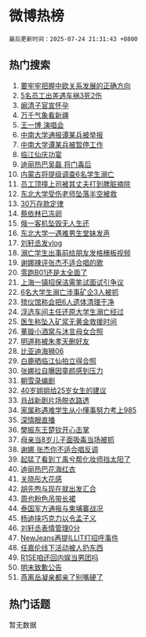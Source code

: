 # 微博热榜

`最后更新时间：2025-07-24 21:31:43 +0800`

## 热门搜索

1. [要牢牢把握中欧关系发展的正确方向](https://m.weibo.cn/search?containerid=100103type%3D1%26t%3D10%26q%3D%23%E8%A6%81%E7%89%A2%E7%89%A2%E6%8A%8A%E6%8F%A1%E4%B8%AD%E6%AC%A7%E5%85%B3%E7%B3%BB%E5%8F%91%E5%B1%95%E7%9A%84%E6%AD%A3%E7%A1%AE%E6%96%B9%E5%90%91%23&stream_entry_id=51&isnewpage=1&extparam=seat%3D1%26stream_entry_id%3D51%26pos%3D0%26q%3D%2523%25E8%25A6%2581%25E7%2589%25A2%25E7%2589%25A2%25E6%258A%258A%25E6%258F%25A1%25E4%25B8%25AD%25E6%25AC%25A7%25E5%2585%25B3%25E7%25B3%25BB%25E5%258F%2591%25E5%25B1%2595%25E7%259A%2584%25E6%25AD%25A3%25E7%25A1%25AE%25E6%2596%25B9%25E5%2590%2591%2523%26cate%3D10103%26dgr%3D0%26c_type%3D51%26filter_type%3Drealtimehot%26display_time%3D1753363901%26pre_seqid%3D17533639013850114020136)
1. [5名员工出差遇车祸3死2伤](https://m.weibo.cn/search?containerid=100103type%3D1%26t%3D10%26q%3D%235%E5%90%8D%E5%91%98%E5%B7%A5%E5%87%BA%E5%B7%AE%E9%81%87%E8%BD%A6%E7%A5%B83%E6%AD%BB2%E4%BC%A4%23&stream_entry_id=31&isnewpage=1&extparam=seat%3D1%26c_type%3D31%26realpos%3D1%26cate%3D5001%26lcate%3D5001%26stream_entry_id%3D31%26pos%3D0%26q%3D%25235%25E5%2590%258D%25E5%2591%2598%25E5%25B7%25A5%25E5%2587%25BA%25E5%25B7%25AE%25E9%2581%2587%25E8%25BD%25A6%25E7%25A5%25B83%25E6%25AD%25BB2%25E4%25BC%25A4%2523%26dgr%3D0%26band_rank%3D1%26flag%3D0%26filter_type%3Drealtimehot%26display_time%3D1753363901%26pre_seqid%3D17533639013850114020136)
1. [阚清子官宣怀孕](https://m.weibo.cn/search?containerid=100103type%3D1%26t%3D10%26q%3D%23%E9%98%9A%E6%B8%85%E5%AD%90%E5%AE%98%E5%AE%A3%E6%80%80%E5%AD%95%23&stream_entry_id=31&isnewpage=1&extparam=seat%3D1%26c_type%3D31%26realpos%3D2%26cate%3D5001%26lcate%3D5001%26stream_entry_id%3D31%26pos%3D1%26q%3D%2523%25E9%2598%259A%25E6%25B8%2585%25E5%25AD%2590%25E5%25AE%2598%25E5%25AE%25A3%25E6%2580%2580%25E5%25AD%2595%2523%26dgr%3D0%26band_rank%3D2%26flag%3D2%26filter_type%3Drealtimehot%26display_time%3D1753363901%26pre_seqid%3D17533639013850114020136)
1. [万千气象看新疆](https://m.weibo.cn/search?containerid=100103type%3D1%26t%3D10%26q%3D%23%E4%B8%87%E5%8D%83%E6%B0%94%E8%B1%A1%E7%9C%8B%E6%96%B0%E7%96%86%23&stream_entry_id=31&isnewpage=1&extparam=seat%3D1%26c_type%3D31%26realpos%3D3%26cate%3D5001%26lcate%3D5001%26stream_entry_id%3D31%26pos%3D2%26q%3D%2523%25E4%25B8%2587%25E5%258D%2583%25E6%25B0%2594%25E8%25B1%25A1%25E7%259C%258B%25E6%2596%25B0%25E7%2596%2586%2523%26dgr%3D0%26band_rank%3D3%26flag%3D0%26filter_type%3Drealtimehot%26display_time%3D1753363901%26pre_seqid%3D17533639013850114020136)
1. [王一博 演唱会](https://m.weibo.cn/search?containerid=100103type%3D1%26t%3D10%26q%3D%E7%8E%8B%E4%B8%80%E5%8D%9A+%E6%BC%94%E5%94%B1%E4%BC%9A&stream_entry_id=31&isnewpage=1&extparam=seat%3D1%26c_type%3D31%26realpos%3D4%26cate%3D5001%26lcate%3D5001%26stream_entry_id%3D31%26pos%3D3%26q%3D%25E7%258E%258B%25E4%25B8%2580%25E5%258D%259A%2520%25E6%25BC%2594%25E5%2594%25B1%25E4%25BC%259A%26dgr%3D0%26band_rank%3D4%26flag%3D1%26filter_type%3Drealtimehot%26display_time%3D1753363901%26pre_seqid%3D17533639013850114020136)
1. [中南大学通报谭某兵被举报](https://m.weibo.cn/search?containerid=100103type%3D1%26t%3D10%26q%3D%23%E4%B8%AD%E5%8D%97%E5%A4%A7%E5%AD%A6%E9%80%9A%E6%8A%A5%E8%B0%AD%E6%9F%90%E5%85%B5%E8%A2%AB%E4%B8%BE%E6%8A%A5%23&stream_entry_id=31&isnewpage=1&extparam=seat%3D1%26c_type%3D31%26realpos%3D5%26cate%3D5001%26lcate%3D5001%26stream_entry_id%3D31%26pos%3D4%26q%3D%2523%25E4%25B8%25AD%25E5%258D%2597%25E5%25A4%25A7%25E5%25AD%25A6%25E9%2580%259A%25E6%258A%25A5%25E8%25B0%25AD%25E6%259F%2590%25E5%2585%25B5%25E8%25A2%25AB%25E4%25B8%25BE%25E6%258A%25A5%2523%26dgr%3D0%26band_rank%3D5%26flag%3D1%26filter_type%3Drealtimehot%26display_time%3D1753363901%26pre_seqid%3D17533639013850114020136)
1. [中南大学谭某兵被暂停工作](https://m.weibo.cn/search?containerid=100103type%3D1%26t%3D10%26q%3D%23%E4%B8%AD%E5%8D%97%E5%A4%A7%E5%AD%A6%E8%B0%AD%E6%9F%90%E5%85%B5%E8%A2%AB%E6%9A%82%E5%81%9C%E5%B7%A5%E4%BD%9C%23&stream_entry_id=31&isnewpage=1&extparam=seat%3D1%26c_type%3D31%26realpos%3D6%26cate%3D5001%26lcate%3D5001%26stream_entry_id%3D31%26pos%3D5%26q%3D%2523%25E4%25B8%25AD%25E5%258D%2597%25E5%25A4%25A7%25E5%25AD%25A6%25E8%25B0%25AD%25E6%259F%2590%25E5%2585%25B5%25E8%25A2%25AB%25E6%259A%2582%25E5%2581%259C%25E5%25B7%25A5%25E4%25BD%259C%2523%26dgr%3D0%26band_rank%3D6%26flag%3D1%26filter_type%3Drealtimehot%26display_time%3D1753363901%26pre_seqid%3D17533639013850114020136)
1. [临江仙庆功宴](https://m.weibo.cn/search?containerid=100103type%3D1%26t%3D10%26q%3D%E4%B8%B4%E6%B1%9F%E4%BB%99%E5%BA%86%E5%8A%9F%E5%AE%B4&stream_entry_id=31&isnewpage=1&extparam=seat%3D1%26c_type%3D31%26realpos%3D7%26cate%3D5001%26lcate%3D5001%26stream_entry_id%3D31%26pos%3D6%26q%3D%25E4%25B8%25B4%25E6%25B1%259F%25E4%25BB%2599%25E5%25BA%2586%25E5%258A%259F%25E5%25AE%25B4%26dgr%3D0%26band_rank%3D7%26flag%3D0%26filter_type%3Drealtimehot%26display_time%3D1753363901%26pre_seqid%3D17533639013850114020136)
1. [迪丽热巴吴磊 将门毒后](https://m.weibo.cn/search?containerid=100103type%3D1%26t%3D10%26q%3D%E8%BF%AA%E4%B8%BD%E7%83%AD%E5%B7%B4%E5%90%B4%E7%A3%8A+%E5%B0%86%E9%97%A8%E6%AF%92%E5%90%8E&stream_entry_id=31&isnewpage=1&extparam=seat%3D1%26c_type%3D31%26realpos%3D8%26cate%3D5001%26lcate%3D5001%26stream_entry_id%3D31%26pos%3D7%26q%3D%25E8%25BF%25AA%25E4%25B8%25BD%25E7%2583%25AD%25E5%25B7%25B4%25E5%2590%25B4%25E7%25A3%258A%2520%25E5%25B0%2586%25E9%2597%25A8%25E6%25AF%2592%25E5%2590%258E%26dgr%3D0%26band_rank%3D8%26flag%3D0%26filter_type%3Drealtimehot%26display_time%3D1753363901%26pre_seqid%3D17533639013850114020136)
1. [内蒙古将提级调查6名学生溺亡](https://m.weibo.cn/search?containerid=100103type%3D1%26t%3D10%26q%3D%23%E5%86%85%E8%92%99%E5%8F%A4%E5%B0%86%E6%8F%90%E7%BA%A7%E8%B0%83%E6%9F%A56%E5%90%8D%E5%AD%A6%E7%94%9F%E6%BA%BA%E4%BA%A1%23&stream_entry_id=31&isnewpage=1&extparam=seat%3D1%26c_type%3D31%26realpos%3D9%26cate%3D5001%26lcate%3D5001%26stream_entry_id%3D31%26pos%3D8%26q%3D%2523%25E5%2586%2585%25E8%2592%2599%25E5%258F%25A4%25E5%25B0%2586%25E6%258F%2590%25E7%25BA%25A7%25E8%25B0%2583%25E6%259F%25A56%25E5%2590%258D%25E5%25AD%25A6%25E7%2594%259F%25E6%25BA%25BA%25E4%25BA%25A1%2523%26dgr%3D0%26band_rank%3D9%26flag%3D0%26filter_type%3Drealtimehot%26display_time%3D1753363901%26pre_seqid%3D17533639013850114020136)
1. [员工顶撞上司被其丈夫打到脾脏摘除](https://m.weibo.cn/search?containerid=100103type%3D1%26t%3D10%26q%3D%23%E5%91%98%E5%B7%A5%E9%A1%B6%E6%92%9E%E4%B8%8A%E5%8F%B8%E8%A2%AB%E5%85%B6%E4%B8%88%E5%A4%AB%E6%89%93%E5%88%B0%E8%84%BE%E8%84%8F%E6%91%98%E9%99%A4%23&stream_entry_id=31&isnewpage=1&extparam=seat%3D1%26c_type%3D31%26realpos%3D10%26cate%3D5001%26lcate%3D5001%26stream_entry_id%3D31%26pos%3D9%26q%3D%2523%25E5%2591%2598%25E5%25B7%25A5%25E9%25A1%25B6%25E6%2592%259E%25E4%25B8%258A%25E5%258F%25B8%25E8%25A2%25AB%25E5%2585%25B6%25E4%25B8%2588%25E5%25A4%25AB%25E6%2589%2593%25E5%2588%25B0%25E8%2584%25BE%25E8%2584%258F%25E6%2591%2598%25E9%2599%25A4%2523%26dgr%3D0%26band_rank%3D10%26flag%3D0%26filter_type%3Drealtimehot%26display_time%3D1753363901%26pre_seqid%3D17533639013850114020136)
1. [东北大学受伤老师坠落半空被救](https://m.weibo.cn/search?containerid=100103type%3D1%26t%3D10%26q%3D%23%E4%B8%9C%E5%8C%97%E5%A4%A7%E5%AD%A6%E5%8F%97%E4%BC%A4%E8%80%81%E5%B8%88%E5%9D%A0%E8%90%BD%E5%8D%8A%E7%A9%BA%E8%A2%AB%E6%95%91%23&stream_entry_id=31&isnewpage=1&extparam=seat%3D1%26c_type%3D31%26realpos%3D11%26cate%3D5001%26lcate%3D5001%26stream_entry_id%3D31%26pos%3D10%26q%3D%2523%25E4%25B8%259C%25E5%258C%2597%25E5%25A4%25A7%25E5%25AD%25A6%25E5%258F%2597%25E4%25BC%25A4%25E8%2580%2581%25E5%25B8%2588%25E5%259D%25A0%25E8%2590%25BD%25E5%258D%258A%25E7%25A9%25BA%25E8%25A2%25AB%25E6%2595%2591%2523%26dgr%3D0%26band_rank%3D11%26flag%3D2%26filter_type%3Drealtimehot%26display_time%3D1753363901%26pre_seqid%3D17533639013850114020136)
1. [30万存款定律](https://m.weibo.cn/search?containerid=100103type%3D1%26t%3D10%26q%3D30%E4%B8%87%E5%AD%98%E6%AC%BE%E5%AE%9A%E5%BE%8B&stream_entry_id=31&isnewpage=1&extparam=seat%3D1%26c_type%3D31%26realpos%3D12%26cate%3D5001%26lcate%3D5001%26stream_entry_id%3D31%26pos%3D11%26q%3D30%25E4%25B8%2587%25E5%25AD%2598%25E6%25AC%25BE%25E5%25AE%259A%25E5%25BE%258B%26dgr%3D0%26band_rank%3D12%26flag%3D2%26filter_type%3Drealtimehot%26display_time%3D1753363901%26pre_seqid%3D17533639013850114020136)
1. [蔡依林已冻卵](https://m.weibo.cn/search?containerid=100103type%3D1%26t%3D10%26q%3D%23%E8%94%A1%E4%BE%9D%E6%9E%97%E5%B7%B2%E5%86%BB%E5%8D%B5%23&stream_entry_id=31&isnewpage=1&extparam=seat%3D1%26c_type%3D31%26realpos%3D13%26cate%3D5001%26lcate%3D5001%26stream_entry_id%3D31%26pos%3D12%26q%3D%2523%25E8%2594%25A1%25E4%25BE%259D%25E6%259E%2597%25E5%25B7%25B2%25E5%2586%25BB%25E5%258D%25B5%2523%26dgr%3D0%26band_rank%3D13%26flag%3D1%26filter_type%3Drealtimehot%26display_time%3D1753363901%26pre_seqid%3D17533639013850114020136)
1. [俄一客机坠毁无人生还](https://m.weibo.cn/search?containerid=100103type%3D1%26t%3D10%26q%3D%23%E4%BF%84%E4%B8%80%E5%AE%A2%E6%9C%BA%E5%9D%A0%E6%AF%81%E6%97%A0%E4%BA%BA%E7%94%9F%E8%BF%98%23&stream_entry_id=31&isnewpage=1&extparam=seat%3D1%26c_type%3D31%26realpos%3D14%26cate%3D5001%26lcate%3D5001%26stream_entry_id%3D31%26pos%3D13%26q%3D%2523%25E4%25BF%2584%25E4%25B8%2580%25E5%25AE%25A2%25E6%259C%25BA%25E5%259D%25A0%25E6%25AF%2581%25E6%2597%25A0%25E4%25BA%25BA%25E7%2594%259F%25E8%25BF%2598%2523%26dgr%3D0%26band_rank%3D14%26flag%3D0%26filter_type%3Drealtimehot%26display_time%3D1753363901%26pre_seqid%3D17533639013850114020136)
1. [东北大学一遇难男生堂妹发声](https://m.weibo.cn/search?containerid=100103type%3D1%26t%3D10%26q%3D%23%E4%B8%9C%E5%8C%97%E5%A4%A7%E5%AD%A6%E4%B8%80%E9%81%87%E9%9A%BE%E7%94%B7%E7%94%9F%E5%A0%82%E5%A6%B9%E5%8F%91%E5%A3%B0%23&stream_entry_id=31&isnewpage=1&extparam=seat%3D1%26c_type%3D31%26realpos%3D15%26cate%3D5001%26lcate%3D5001%26stream_entry_id%3D31%26pos%3D14%26q%3D%2523%25E4%25B8%259C%25E5%258C%2597%25E5%25A4%25A7%25E5%25AD%25A6%25E4%25B8%2580%25E9%2581%2587%25E9%259A%25BE%25E7%2594%25B7%25E7%2594%259F%25E5%25A0%2582%25E5%25A6%25B9%25E5%258F%2591%25E5%25A3%25B0%2523%26dgr%3D0%26band_rank%3D15%26flag%3D0%26filter_type%3Drealtimehot%26display_time%3D1753363901%26pre_seqid%3D17533639013850114020136)
1. [刘轩丞发vlog](https://m.weibo.cn/search?containerid=100103type%3D1%26t%3D10%26q%3D%E5%88%98%E8%BD%A9%E4%B8%9E%E5%8F%91vlog&stream_entry_id=31&isnewpage=1&extparam=seat%3D1%26c_type%3D31%26realpos%3D16%26cate%3D5001%26lcate%3D5001%26stream_entry_id%3D31%26pos%3D15%26q%3D%25E5%2588%2598%25E8%25BD%25A9%25E4%25B8%259E%25E5%258F%2591vlog%26dgr%3D0%26band_rank%3D16%26flag%3D1%26filter_type%3Drealtimehot%26display_time%3D1753363901%26pre_seqid%3D17533639013850114020136)
1. [溺亡学生出事前给朋友发格栅板视频](https://m.weibo.cn/search?containerid=100103type%3D1%26t%3D10%26q%3D%23%E6%BA%BA%E4%BA%A1%E5%AD%A6%E7%94%9F%E5%87%BA%E4%BA%8B%E5%89%8D%E7%BB%99%E6%9C%8B%E5%8F%8B%E5%8F%91%E6%A0%BC%E6%A0%85%E6%9D%BF%E8%A7%86%E9%A2%91%23&stream_entry_id=31&isnewpage=1&extparam=seat%3D1%26c_type%3D31%26realpos%3D17%26cate%3D5001%26lcate%3D5001%26stream_entry_id%3D31%26pos%3D16%26q%3D%2523%25E6%25BA%25BA%25E4%25BA%25A1%25E5%25AD%25A6%25E7%2594%259F%25E5%2587%25BA%25E4%25BA%258B%25E5%2589%258D%25E7%25BB%2599%25E6%259C%258B%25E5%258F%258B%25E5%258F%2591%25E6%25A0%25BC%25E6%25A0%2585%25E6%259D%25BF%25E8%25A7%2586%25E9%25A2%2591%2523%26dgr%3D0%26band_rank%3D17%26flag%3D0%26filter_type%3Drealtimehot%26display_time%3D1753363901%26pre_seqid%3D17533639013850114020136)
1. [谢娜辣评张杰不适合唱的歌](https://m.weibo.cn/search?containerid=100103type%3D1%26t%3D10%26q%3D%E8%B0%A2%E5%A8%9C%E8%BE%A3%E8%AF%84%E5%BC%A0%E6%9D%B0%E4%B8%8D%E9%80%82%E5%90%88%E5%94%B1%E7%9A%84%E6%AD%8C&stream_entry_id=31&isnewpage=1&extparam=seat%3D1%26c_type%3D31%26realpos%3D18%26cate%3D5001%26lcate%3D5001%26stream_entry_id%3D31%26pos%3D17%26q%3D%25E8%25B0%25A2%25E5%25A8%259C%25E8%25BE%25A3%25E8%25AF%2584%25E5%25BC%25A0%25E6%259D%25B0%25E4%25B8%258D%25E9%2580%2582%25E5%2590%2588%25E5%2594%25B1%25E7%259A%2584%25E6%25AD%258C%26dgr%3D0%26band_rank%3D18%26flag%3D1%26filter_type%3Drealtimehot%26display_time%3D1753363901%26pre_seqid%3D17533639013850114020136)
1. [零跑B01还是太全面了](https://m.weibo.cn/search?containerid=100103type%3D1%26t%3D10%26q%3D%23%E9%9B%B6%E8%B7%91B01%E8%BF%98%E6%98%AF%E5%A4%AA%E5%85%A8%E9%9D%A2%E4%BA%86%23&stream_entry_id=31&isnewpage=1&extparam=seat%3D1%26c_type%3D31%26realpos%3D19%26cate%3D5001%26lcate%3D5001%26stream_entry_id%3D31%26pos%3D18%26q%3D%2523%25E9%259B%25B6%25E8%25B7%2591B01%25E8%25BF%2598%25E6%2598%25AF%25E5%25A4%25AA%25E5%2585%25A8%25E9%259D%25A2%25E4%25BA%2586%2523%26dgr%3D0%26band_rank%3D19%26flag%3D1%26filter_type%3Drealtimehot%26display_time%3D1753363901%26pre_seqid%3D17533639013850114020136)
1. [上海一镇招保洁需笔试面试引争议](https://m.weibo.cn/search?containerid=100103type%3D1%26t%3D10%26q%3D%23%E4%B8%8A%E6%B5%B7%E4%B8%80%E9%95%87%E6%8B%9B%E4%BF%9D%E6%B4%81%E9%9C%80%E7%AC%94%E8%AF%95%E9%9D%A2%E8%AF%95%E5%BC%95%E4%BA%89%E8%AE%AE%23&stream_entry_id=31&isnewpage=1&extparam=seat%3D1%26c_type%3D31%26realpos%3D20%26cate%3D5001%26lcate%3D5001%26stream_entry_id%3D31%26pos%3D19%26q%3D%2523%25E4%25B8%258A%25E6%25B5%25B7%25E4%25B8%2580%25E9%2595%2587%25E6%258B%259B%25E4%25BF%259D%25E6%25B4%2581%25E9%259C%2580%25E7%25AC%2594%25E8%25AF%2595%25E9%259D%25A2%25E8%25AF%2595%25E5%25BC%2595%25E4%25BA%2589%25E8%25AE%25AE%2523%26dgr%3D0%26band_rank%3D20%26flag%3D1%26filter_type%3Drealtimehot%26display_time%3D1753363901%26pre_seqid%3D17533639013850114020136)
1. [6名大学生溺亡涉事矿企3人被抓](https://m.weibo.cn/search?containerid=100103type%3D1%26t%3D10%26q%3D%236%E5%90%8D%E5%A4%A7%E5%AD%A6%E7%94%9F%E6%BA%BA%E4%BA%A1%E6%B6%89%E4%BA%8B%E7%9F%BF%E4%BC%813%E4%BA%BA%E8%A2%AB%E6%8A%93%23&stream_entry_id=31&isnewpage=1&extparam=seat%3D1%26c_type%3D31%26realpos%3D21%26cate%3D5001%26lcate%3D5001%26stream_entry_id%3D31%26pos%3D20%26q%3D%25236%25E5%2590%258D%25E5%25A4%25A7%25E5%25AD%25A6%25E7%2594%259F%25E6%25BA%25BA%25E4%25BA%25A1%25E6%25B6%2589%25E4%25BA%258B%25E7%259F%25BF%25E4%25BC%25813%25E4%25BA%25BA%25E8%25A2%25AB%25E6%258A%2593%2523%26dgr%3D0%26band_rank%3D21%26flag%3D0%26filter_type%3Drealtimehot%26display_time%3D1753363901%26pre_seqid%3D17533639013850114020136)
1. [殡仪馆称会把6人遗体清理干净](https://m.weibo.cn/search?containerid=100103type%3D1%26t%3D10%26q%3D%23%E6%AE%A1%E4%BB%AA%E9%A6%86%E7%A7%B0%E4%BC%9A%E6%8A%8A6%E4%BA%BA%E9%81%97%E4%BD%93%E6%B8%85%E7%90%86%E5%B9%B2%E5%87%80%23&stream_entry_id=31&isnewpage=1&extparam=seat%3D1%26c_type%3D31%26realpos%3D22%26cate%3D5001%26lcate%3D5001%26stream_entry_id%3D31%26pos%3D21%26q%3D%2523%25E6%25AE%25A1%25E4%25BB%25AA%25E9%25A6%2586%25E7%25A7%25B0%25E4%25BC%259A%25E6%258A%258A6%25E4%25BA%25BA%25E9%2581%2597%25E4%25BD%2593%25E6%25B8%2585%25E7%2590%2586%25E5%25B9%25B2%25E5%2587%2580%2523%26dgr%3D0%26band_rank%3D22%26flag%3D2%26filter_type%3Drealtimehot%26display_time%3D1753363901%26pre_seqid%3D17533639013850114020136)
1. [浮选车间主任还原大学生溺亡经过](https://m.weibo.cn/search?containerid=100103type%3D1%26t%3D10%26q%3D%23%E6%B5%AE%E9%80%89%E8%BD%A6%E9%97%B4%E4%B8%BB%E4%BB%BB%E8%BF%98%E5%8E%9F%E5%A4%A7%E5%AD%A6%E7%94%9F%E6%BA%BA%E4%BA%A1%E7%BB%8F%E8%BF%87%23&stream_entry_id=31&isnewpage=1&extparam=seat%3D1%26c_type%3D31%26realpos%3D23%26cate%3D5001%26lcate%3D5001%26stream_entry_id%3D31%26pos%3D22%26q%3D%2523%25E6%25B5%25AE%25E9%2580%2589%25E8%25BD%25A6%25E9%2597%25B4%25E4%25B8%25BB%25E4%25BB%25BB%25E8%25BF%2598%25E5%258E%259F%25E5%25A4%25A7%25E5%25AD%25A6%25E7%2594%259F%25E6%25BA%25BA%25E4%25BA%25A1%25E7%25BB%258F%25E8%25BF%2587%2523%26dgr%3D0%26band_rank%3D23%26flag%3D0%26filter_type%3Drealtimehot%26display_time%3D1753363901%26pre_seqid%3D17533639013850114020136)
1. [医生称坠入矿浆无黄金救援时间](https://m.weibo.cn/search?containerid=100103type%3D1%26t%3D10%26q%3D%23%E5%8C%BB%E7%94%9F%E7%A7%B0%E5%9D%A0%E5%85%A5%E7%9F%BF%E6%B5%86%E6%97%A0%E9%BB%84%E9%87%91%E6%95%91%E6%8F%B4%E6%97%B6%E9%97%B4%23&stream_entry_id=31&isnewpage=1&extparam=seat%3D1%26c_type%3D31%26realpos%3D24%26cate%3D5001%26lcate%3D5001%26stream_entry_id%3D31%26pos%3D23%26q%3D%2523%25E5%258C%25BB%25E7%2594%259F%25E7%25A7%25B0%25E5%259D%25A0%25E5%2585%25A5%25E7%259F%25BF%25E6%25B5%2586%25E6%2597%25A0%25E9%25BB%2584%25E9%2587%2591%25E6%2595%2591%25E6%258F%25B4%25E6%2597%25B6%25E9%2597%25B4%2523%26dgr%3D0%26band_rank%3D24%26flag%3D1%26filter_type%3Drealtimehot%26display_time%3D1753363901%26pre_seqid%3D17533639013850114020136)
1. [董璇小酒窝与沐言母女合照](https://m.weibo.cn/search?containerid=100103type%3D1%26t%3D10%26q%3D%E8%91%A3%E7%92%87%E5%B0%8F%E9%85%92%E7%AA%9D%E4%B8%8E%E6%B2%90%E8%A8%80%E6%AF%8D%E5%A5%B3%E5%90%88%E7%85%A7&stream_entry_id=31&isnewpage=1&extparam=seat%3D1%26c_type%3D31%26realpos%3D25%26cate%3D5001%26lcate%3D5001%26stream_entry_id%3D31%26pos%3D24%26q%3D%25E8%2591%25A3%25E7%2592%2587%25E5%25B0%258F%25E9%2585%2592%25E7%25AA%259D%25E4%25B8%258E%25E6%25B2%2590%25E8%25A8%2580%25E6%25AF%258D%25E5%25A5%25B3%25E5%2590%2588%25E7%2585%25A7%26dgr%3D0%26band_rank%3D25%26flag%3D1%26filter_type%3Drealtimehot%26display_time%3D1753363901%26pre_seqid%3D17533639013850114020136)
1. [明道称被朱孝天删好友](https://m.weibo.cn/search?containerid=100103type%3D1%26t%3D10%26q%3D%23%E6%98%8E%E9%81%93%E7%A7%B0%E8%A2%AB%E6%9C%B1%E5%AD%9D%E5%A4%A9%E5%88%A0%E5%A5%BD%E5%8F%8B%23&stream_entry_id=31&isnewpage=1&extparam=seat%3D1%26c_type%3D31%26realpos%3D26%26cate%3D5001%26lcate%3D5001%26stream_entry_id%3D31%26pos%3D25%26q%3D%2523%25E6%2598%258E%25E9%2581%2593%25E7%25A7%25B0%25E8%25A2%25AB%25E6%259C%25B1%25E5%25AD%259D%25E5%25A4%25A9%25E5%2588%25A0%25E5%25A5%25BD%25E5%258F%258B%2523%26dgr%3D0%26band_rank%3D26%26flag%3D0%26filter_type%3Drealtimehot%26display_time%3D1753363901%26pre_seqid%3D17533639013850114020136)
1. [比亚迪海狮06](https://m.weibo.cn/search?containerid=100103type%3D1%26t%3D10%26q%3D%E6%AF%94%E4%BA%9A%E8%BF%AA%E6%B5%B7%E7%8B%AE06&stream_entry_id=31&isnewpage=1&extparam=seat%3D1%26c_type%3D31%26realpos%3D27%26cate%3D5001%26lcate%3D5001%26stream_entry_id%3D31%26pos%3D26%26q%3D%25E6%25AF%2594%25E4%25BA%259A%25E8%25BF%25AA%25E6%25B5%25B7%25E7%258B%25AE06%26dgr%3D0%26band_rank%3D27%26flag%3D1%26filter_type%3Drealtimehot%26display_time%3D1753363901%26pre_seqid%3D17533639013850114020136)
1. [白鹿晒临江仙拍立得合照](https://m.weibo.cn/search?containerid=100103type%3D1%26t%3D10%26q%3D%23%E7%99%BD%E9%B9%BF%E6%99%92%E4%B8%B4%E6%B1%9F%E4%BB%99%E6%8B%8D%E7%AB%8B%E5%BE%97%E5%90%88%E7%85%A7%23&stream_entry_id=31&isnewpage=1&extparam=seat%3D1%26c_type%3D31%26realpos%3D28%26cate%3D5001%26lcate%3D5001%26stream_entry_id%3D31%26pos%3D27%26q%3D%2523%25E7%2599%25BD%25E9%25B9%25BF%25E6%2599%2592%25E4%25B8%25B4%25E6%25B1%259F%25E4%25BB%2599%25E6%258B%258D%25E7%25AB%258B%25E5%25BE%2597%25E5%2590%2588%25E7%2585%25A7%2523%26dgr%3D0%26band_rank%3D28%26flag%3D1%26filter_type%3Drealtimehot%26display_time%3D1753363901%26pre_seqid%3D17533639013850114020136)
1. [张娜拉自曝因童颜感到压力](https://m.weibo.cn/search?containerid=100103type%3D1%26t%3D10%26q%3D%23%E5%BC%A0%E5%A8%9C%E6%8B%89%E8%87%AA%E6%9B%9D%E5%9B%A0%E7%AB%A5%E9%A2%9C%E6%84%9F%E5%88%B0%E5%8E%8B%E5%8A%9B%23&stream_entry_id=31&isnewpage=1&extparam=seat%3D1%26c_type%3D31%26realpos%3D29%26cate%3D5001%26lcate%3D5001%26stream_entry_id%3D31%26pos%3D28%26q%3D%2523%25E5%25BC%25A0%25E5%25A8%259C%25E6%258B%2589%25E8%2587%25AA%25E6%259B%259D%25E5%259B%25A0%25E7%25AB%25A5%25E9%25A2%259C%25E6%2584%259F%25E5%2588%25B0%25E5%258E%258B%25E5%258A%259B%2523%26dgr%3D0%26band_rank%3D29%26flag%3D1%26filter_type%3Drealtimehot%26display_time%3D1753363901%26pre_seqid%3D17533639013850114020136)
1. [朝雪录编剧](https://m.weibo.cn/search?containerid=100103type%3D1%26t%3D10%26q%3D%E6%9C%9D%E9%9B%AA%E5%BD%95%E7%BC%96%E5%89%A7&stream_entry_id=31&isnewpage=1&extparam=seat%3D1%26c_type%3D31%26realpos%3D30%26cate%3D5001%26lcate%3D5001%26stream_entry_id%3D31%26pos%3D29%26q%3D%25E6%259C%259D%25E9%259B%25AA%25E5%25BD%2595%25E7%25BC%2596%25E5%2589%25A7%26dgr%3D0%26band_rank%3D30%26flag%3D1%26filter_type%3Drealtimehot%26display_time%3D1753363901%26pre_seqid%3D17533639013850114020136)
1. [40岁姐姐给25岁女生的建议](https://m.weibo.cn/search?containerid=100103type%3D1%26t%3D10%26q%3D40%E5%B2%81%E5%A7%90%E5%A7%90%E7%BB%9925%E5%B2%81%E5%A5%B3%E7%94%9F%E7%9A%84%E5%BB%BA%E8%AE%AE&stream_entry_id=31&isnewpage=1&extparam=seat%3D1%26c_type%3D31%26realpos%3D31%26cate%3D5001%26lcate%3D5001%26stream_entry_id%3D31%26pos%3D30%26q%3D40%25E5%25B2%2581%25E5%25A7%2590%25E5%25A7%2590%25E7%25BB%259925%25E5%25B2%2581%25E5%25A5%25B3%25E7%2594%259F%25E7%259A%2584%25E5%25BB%25BA%25E8%25AE%25AE%26dgr%3D0%26band_rank%3D31%26flag%3D0%26filter_type%3Drealtimehot%26display_time%3D1753363901%26pre_seqid%3D17533639013850114020136)
1. [肖战新剧片场脱衣路透](https://m.weibo.cn/search?containerid=100103type%3D1%26t%3D10%26q%3D%23%E8%82%96%E6%88%98%E6%96%B0%E5%89%A7%E7%89%87%E5%9C%BA%E8%84%B1%E8%A1%A3%E8%B7%AF%E9%80%8F%23&stream_entry_id=31&isnewpage=1&extparam=seat%3D1%26c_type%3D31%26realpos%3D32%26cate%3D5001%26lcate%3D5001%26stream_entry_id%3D31%26pos%3D31%26q%3D%2523%25E8%2582%2596%25E6%2588%2598%25E6%2596%25B0%25E5%2589%25A7%25E7%2589%2587%25E5%259C%25BA%25E8%2584%25B1%25E8%25A1%25A3%25E8%25B7%25AF%25E9%2580%258F%2523%26dgr%3D0%26band_rank%3D32%26flag%3D0%26filter_type%3Drealtimehot%26display_time%3D1753363901%26pre_seqid%3D17533639013850114020136)
1. [家属称遇难学生从小懂事努力考上985](https://m.weibo.cn/search?containerid=100103type%3D1%26t%3D10%26q%3D%23%E5%AE%B6%E5%B1%9E%E7%A7%B0%E9%81%87%E9%9A%BE%E5%AD%A6%E7%94%9F%E4%BB%8E%E5%B0%8F%E6%87%82%E4%BA%8B%E5%8A%AA%E5%8A%9B%E8%80%83%E4%B8%8A985%23&stream_entry_id=31&isnewpage=1&extparam=seat%3D1%26c_type%3D31%26realpos%3D33%26cate%3D5001%26lcate%3D5001%26stream_entry_id%3D31%26pos%3D32%26q%3D%2523%25E5%25AE%25B6%25E5%25B1%259E%25E7%25A7%25B0%25E9%2581%2587%25E9%259A%25BE%25E5%25AD%25A6%25E7%2594%259F%25E4%25BB%258E%25E5%25B0%258F%25E6%2587%2582%25E4%25BA%258B%25E5%258A%25AA%25E5%258A%259B%25E8%2580%2583%25E4%25B8%258A985%2523%26dgr%3D0%26band_rank%3D33%26flag%3D1%26filter_type%3Drealtimehot%26display_time%3D1753363901%26pre_seqid%3D17533639013850114020136)
1. [深情眼直播](https://m.weibo.cn/search?containerid=100103type%3D1%26t%3D10%26q%3D%E6%B7%B1%E6%83%85%E7%9C%BC%E7%9B%B4%E6%92%AD&stream_entry_id=31&isnewpage=1&extparam=seat%3D1%26c_type%3D31%26realpos%3D34%26cate%3D5001%26lcate%3D5001%26stream_entry_id%3D31%26pos%3D33%26q%3D%25E6%25B7%25B1%25E6%2583%2585%25E7%259C%25BC%25E7%259B%25B4%25E6%2592%25AD%26dgr%3D0%26band_rank%3D34%26flag%3D1%26filter_type%3Drealtimehot%26display_time%3D1753363901%26pre_seqid%3D17533639013850114020136)
1. [樊振东王楚钦开心击掌](https://m.weibo.cn/search?containerid=100103type%3D1%26t%3D10%26q%3D%23%E6%A8%8A%E6%8C%AF%E4%B8%9C%E7%8E%8B%E6%A5%9A%E9%92%A6%E5%BC%80%E5%BF%83%E5%87%BB%E6%8E%8C%23&stream_entry_id=31&isnewpage=1&extparam=seat%3D1%26c_type%3D31%26realpos%3D35%26cate%3D5001%26lcate%3D5001%26stream_entry_id%3D31%26pos%3D34%26q%3D%2523%25E6%25A8%258A%25E6%258C%25AF%25E4%25B8%259C%25E7%258E%258B%25E6%25A5%259A%25E9%2592%25A6%25E5%25BC%2580%25E5%25BF%2583%25E5%2587%25BB%25E6%258E%258C%2523%26dgr%3D0%26band_rank%3D35%26flag%3D0%26filter_type%3Drealtimehot%26display_time%3D1753363901%26pre_seqid%3D17533639013850114020136)
1. [母亲当8岁儿子面吸毒当场被抓](https://m.weibo.cn/search?containerid=100103type%3D1%26t%3D10%26q%3D%23%E6%AF%8D%E4%BA%B2%E5%BD%938%E5%B2%81%E5%84%BF%E5%AD%90%E9%9D%A2%E5%90%B8%E6%AF%92%E5%BD%93%E5%9C%BA%E8%A2%AB%E6%8A%93%23&stream_entry_id=31&isnewpage=1&extparam=seat%3D1%26c_type%3D31%26realpos%3D36%26cate%3D5001%26lcate%3D5001%26stream_entry_id%3D31%26pos%3D35%26q%3D%2523%25E6%25AF%258D%25E4%25BA%25B2%25E5%25BD%25938%25E5%25B2%2581%25E5%2584%25BF%25E5%25AD%2590%25E9%259D%25A2%25E5%2590%25B8%25E6%25AF%2592%25E5%25BD%2593%25E5%259C%25BA%25E8%25A2%25AB%25E6%258A%2593%2523%26dgr%3D0%26band_rank%3D36%26flag%3D1%26filter_type%3Drealtimehot%26display_time%3D1753363901%26pre_seqid%3D17533639013850114020136)
1. [谢娜 张杰你不适合唱反调](https://m.weibo.cn/search?containerid=100103type%3D1%26t%3D10%26q%3D%E8%B0%A2%E5%A8%9C+%E5%BC%A0%E6%9D%B0%E4%BD%A0%E4%B8%8D%E9%80%82%E5%90%88%E5%94%B1%E5%8F%8D%E8%B0%83&stream_entry_id=31&isnewpage=1&extparam=seat%3D1%26c_type%3D31%26realpos%3D37%26cate%3D5001%26lcate%3D5001%26stream_entry_id%3D31%26pos%3D36%26q%3D%25E8%25B0%25A2%25E5%25A8%259C%2520%25E5%25BC%25A0%25E6%259D%25B0%25E4%25BD%25A0%25E4%25B8%258D%25E9%2580%2582%25E5%2590%2588%25E5%2594%25B1%25E5%258F%258D%25E8%25B0%2583%26dgr%3D0%26band_rank%3D37%26flag%3D1%26filter_type%3Drealtimehot%26display_time%3D1753363901%26pre_seqid%3D17533639013850114020136)
1. [起猛了看到丁禹兮帮化妆师挡太阳了](https://m.weibo.cn/search?containerid=100103type%3D1%26t%3D10%26q%3D%E8%B5%B7%E7%8C%9B%E4%BA%86%E7%9C%8B%E5%88%B0%E4%B8%81%E7%A6%B9%E5%85%AE%E5%B8%AE%E5%8C%96%E5%A6%86%E5%B8%88%E6%8C%A1%E5%A4%AA%E9%98%B3%E4%BA%86&stream_entry_id=31&isnewpage=1&extparam=seat%3D1%26c_type%3D31%26realpos%3D38%26cate%3D5001%26lcate%3D5001%26stream_entry_id%3D31%26pos%3D37%26q%3D%25E8%25B5%25B7%25E7%258C%259B%25E4%25BA%2586%25E7%259C%258B%25E5%2588%25B0%25E4%25B8%2581%25E7%25A6%25B9%25E5%2585%25AE%25E5%25B8%25AE%25E5%258C%2596%25E5%25A6%2586%25E5%25B8%2588%25E6%258C%25A1%25E5%25A4%25AA%25E9%2598%25B3%25E4%25BA%2586%26dgr%3D0%26band_rank%3D38%26flag%3D1%26filter_type%3Drealtimehot%26display_time%3D1753363901%26pre_seqid%3D17533639013850114020136)
1. [迪丽热巴花海红衣](https://m.weibo.cn/search?containerid=100103type%3D1%26t%3D10%26q%3D%23%E8%BF%AA%E4%B8%BD%E7%83%AD%E5%B7%B4%E8%8A%B1%E6%B5%B7%E7%BA%A2%E8%A1%A3%23&stream_entry_id=31&isnewpage=1&extparam=seat%3D1%26c_type%3D31%26realpos%3D39%26cate%3D5001%26lcate%3D5001%26stream_entry_id%3D31%26pos%3D38%26q%3D%2523%25E8%25BF%25AA%25E4%25B8%25BD%25E7%2583%25AD%25E5%25B7%25B4%25E8%258A%25B1%25E6%25B5%25B7%25E7%25BA%25A2%25E8%25A1%25A3%2523%26dgr%3D0%26band_rank%3D39%26flag%3D1%26filter_type%3Drealtimehot%26display_time%3D1753363901%26pre_seqid%3D17533639013850114020136)
1. [关晓彤大花感](https://m.weibo.cn/search?containerid=100103type%3D1%26t%3D10%26q%3D%E5%85%B3%E6%99%93%E5%BD%A4%E5%A4%A7%E8%8A%B1%E6%84%9F&stream_entry_id=31&isnewpage=1&extparam=seat%3D1%26c_type%3D31%26realpos%3D40%26cate%3D5001%26lcate%3D5001%26stream_entry_id%3D31%26pos%3D39%26q%3D%25E5%2585%25B3%25E6%2599%2593%25E5%25BD%25A4%25E5%25A4%25A7%25E8%258A%25B1%25E6%2584%259F%26dgr%3D0%26band_rank%3D40%26flag%3D1%26filter_type%3Drealtimehot%26display_time%3D1753363901%26pre_seqid%3D17533639013850114020136)
1. [胡先煦与现在就出发汇合](https://m.weibo.cn/search?containerid=100103type%3D1%26t%3D10%26q%3D%E8%83%A1%E5%85%88%E7%85%A6%E4%B8%8E%E7%8E%B0%E5%9C%A8%E5%B0%B1%E5%87%BA%E5%8F%91%E6%B1%87%E5%90%88&stream_entry_id=31&isnewpage=1&extparam=seat%3D1%26c_type%3D31%26realpos%3D41%26cate%3D5001%26lcate%3D5001%26stream_entry_id%3D31%26pos%3D40%26q%3D%25E8%2583%25A1%25E5%2585%2588%25E7%2585%25A6%25E4%25B8%258E%25E7%258E%25B0%25E5%259C%25A8%25E5%25B0%25B1%25E5%2587%25BA%25E5%258F%2591%25E6%25B1%2587%25E5%2590%2588%26dgr%3D0%26band_rank%3D41%26flag%3D1%26filter_type%3Drealtimehot%26display_time%3D1753363901%26pre_seqid%3D17533639013850114020136)
1. [周也粉色吊带长裙](https://m.weibo.cn/search?containerid=100103type%3D1%26t%3D10%26q%3D%23%E5%91%A8%E4%B9%9F%E7%B2%89%E8%89%B2%E5%90%8A%E5%B8%A6%E9%95%BF%E8%A3%99%23&stream_entry_id=31&isnewpage=1&extparam=seat%3D1%26c_type%3D31%26realpos%3D42%26cate%3D5001%26lcate%3D5001%26stream_entry_id%3D31%26pos%3D41%26q%3D%2523%25E5%2591%25A8%25E4%25B9%259F%25E7%25B2%2589%25E8%2589%25B2%25E5%2590%258A%25E5%25B8%25A6%25E9%2595%25BF%25E8%25A3%2599%2523%26dgr%3D0%26band_rank%3D42%26flag%3D0%26filter_type%3Drealtimehot%26display_time%3D1753363901%26pre_seqid%3D17533639013850114020136)
1. [泰国军方通报与柬埔寨战况](https://m.weibo.cn/search?containerid=100103type%3D1%26t%3D10%26q%3D%23%E6%B3%B0%E5%9B%BD%E5%86%9B%E6%96%B9%E9%80%9A%E6%8A%A5%E4%B8%8E%E6%9F%AC%E5%9F%94%E5%AF%A8%E6%88%98%E5%86%B5%23&stream_entry_id=31&isnewpage=1&extparam=seat%3D1%26c_type%3D31%26realpos%3D43%26cate%3D5001%26lcate%3D5001%26stream_entry_id%3D31%26pos%3D42%26q%3D%2523%25E6%25B3%25B0%25E5%259B%25BD%25E5%2586%259B%25E6%2596%25B9%25E9%2580%259A%25E6%258A%25A5%25E4%25B8%258E%25E6%259F%25AC%25E5%259F%2594%25E5%25AF%25A8%25E6%2588%2598%25E5%2586%25B5%2523%26dgr%3D0%26band_rank%3D43%26flag%3D1%26filter_type%3Drealtimehot%26display_time%3D1753363901%26pre_seqid%3D17533639013850114020136)
1. [杨迪挟巧克力以令孟子义](https://m.weibo.cn/search?containerid=100103type%3D1%26t%3D10%26q%3D%E6%9D%A8%E8%BF%AA%E6%8C%9F%E5%B7%A7%E5%85%8B%E5%8A%9B%E4%BB%A5%E4%BB%A4%E5%AD%9F%E5%AD%90%E4%B9%89&stream_entry_id=31&isnewpage=1&extparam=seat%3D1%26c_type%3D31%26realpos%3D44%26cate%3D5001%26lcate%3D5001%26stream_entry_id%3D31%26pos%3D43%26q%3D%25E6%259D%25A8%25E8%25BF%25AA%25E6%258C%259F%25E5%25B7%25A7%25E5%2585%258B%25E5%258A%259B%25E4%25BB%25A5%25E4%25BB%25A4%25E5%25AD%259F%25E5%25AD%2590%25E4%25B9%2589%26dgr%3D0%26band_rank%3D44%26flag%3D1%26filter_type%3Drealtimehot%26display_time%3D1753363901%26pre_seqid%3D17533639013850114020136)
1. [刘轩丞表情管理0分](https://m.weibo.cn/search?containerid=100103type%3D1%26t%3D10%26q%3D%23%E5%88%98%E8%BD%A9%E4%B8%9E%E8%A1%A8%E6%83%85%E7%AE%A1%E7%90%860%E5%88%86%23&stream_entry_id=31&isnewpage=1&extparam=seat%3D1%26c_type%3D31%26realpos%3D45%26cate%3D5001%26lcate%3D5001%26stream_entry_id%3D31%26pos%3D44%26q%3D%2523%25E5%2588%2598%25E8%25BD%25A9%25E4%25B8%259E%25E8%25A1%25A8%25E6%2583%2585%25E7%25AE%25A1%25E7%2590%25860%25E5%2588%2586%2523%26dgr%3D0%26band_rank%3D45%26flag%3D0%26filter_type%3Drealtimehot%26display_time%3D1753363901%26pre_seqid%3D17533639013850114020136)
1. [NewJeans再提ILLIT打招呼事件](https://m.weibo.cn/search?containerid=100103type%3D1%26t%3D10%26q%3D%23NewJeans%E5%86%8D%E6%8F%90ILLIT%E6%89%93%E6%8B%9B%E5%91%BC%E4%BA%8B%E4%BB%B6%23&stream_entry_id=31&isnewpage=1&extparam=seat%3D1%26c_type%3D31%26realpos%3D46%26cate%3D5001%26lcate%3D5001%26stream_entry_id%3D31%26pos%3D45%26q%3D%2523NewJeans%25E5%2586%258D%25E6%258F%2590ILLIT%25E6%2589%2593%25E6%258B%259B%25E5%2591%25BC%25E4%25BA%258B%25E4%25BB%25B6%2523%26dgr%3D0%26band_rank%3D46%26flag%3D0%26filter_type%3Drealtimehot%26display_time%3D1753363901%26pre_seqid%3D17533639013850114020136)
1. [任嘉伦线下活动被人扔东西](https://m.weibo.cn/search?containerid=100103type%3D1%26t%3D10%26q%3D%23%E4%BB%BB%E5%98%89%E4%BC%A6%E7%BA%BF%E4%B8%8B%E6%B4%BB%E5%8A%A8%E8%A2%AB%E4%BA%BA%E6%89%94%E4%B8%9C%E8%A5%BF%23&stream_entry_id=31&isnewpage=1&extparam=seat%3D1%26c_type%3D31%26realpos%3D47%26cate%3D5001%26lcate%3D5001%26stream_entry_id%3D31%26pos%3D46%26q%3D%2523%25E4%25BB%25BB%25E5%2598%2589%25E4%25BC%25A6%25E7%25BA%25BF%25E4%25B8%258B%25E6%25B4%25BB%25E5%258A%25A8%25E8%25A2%25AB%25E4%25BA%25BA%25E6%2589%2594%25E4%25B8%259C%25E8%25A5%25BF%2523%26dgr%3D0%26band_rank%3D47%26flag%3D0%26filter_type%3Drealtimehot%26display_time%3D1753363901%26pre_seqid%3D17533639013850114020136)
1. [R1SE咱还回内娱当男团吗](https://m.weibo.cn/search?containerid=100103type%3D1%26t%3D10%26q%3DR1SE%E5%92%B1%E8%BF%98%E5%9B%9E%E5%86%85%E5%A8%B1%E5%BD%93%E7%94%B7%E5%9B%A2%E5%90%97&stream_entry_id=31&isnewpage=1&extparam=seat%3D1%26c_type%3D31%26realpos%3D48%26cate%3D5001%26lcate%3D5001%26stream_entry_id%3D31%26pos%3D47%26q%3DR1SE%25E5%2592%25B1%25E8%25BF%2598%25E5%259B%259E%25E5%2586%2585%25E5%25A8%25B1%25E5%25BD%2593%25E7%2594%25B7%25E5%259B%25A2%25E5%2590%2597%26dgr%3D0%26band_rank%3D48%26flag%3D0%26filter_type%3Drealtimehot%26display_time%3D1753363901%26pre_seqid%3D17533639013850114020136)
1. [明末致歉公告](https://m.weibo.cn/search?containerid=100103type%3D1%26t%3D10%26q%3D%23%E6%98%8E%E6%9C%AB%E8%87%B4%E6%AD%89%E5%85%AC%E5%91%8A%23&stream_entry_id=31&isnewpage=1&extparam=seat%3D1%26c_type%3D31%26realpos%3D49%26cate%3D5001%26lcate%3D5001%26stream_entry_id%3D31%26pos%3D48%26q%3D%2523%25E6%2598%258E%25E6%259C%25AB%25E8%2587%25B4%25E6%25AD%2589%25E5%2585%25AC%25E5%2591%258A%2523%26dgr%3D0%26band_rank%3D49%26flag%3D1%26filter_type%3Drealtimehot%26display_time%3D1753363901%26pre_seqid%3D17533639013850114020136)
1. [燕离岳凝亲都亲了别嘴硬了](https://m.weibo.cn/search?containerid=100103type%3D1%26t%3D10%26q%3D%E7%87%95%E7%A6%BB%E5%B2%B3%E5%87%9D%E4%BA%B2%E9%83%BD%E4%BA%B2%E4%BA%86%E5%88%AB%E5%98%B4%E7%A1%AC%E4%BA%86&stream_entry_id=31&isnewpage=1&extparam=seat%3D1%26c_type%3D31%26realpos%3D50%26cate%3D5001%26lcate%3D5001%26stream_entry_id%3D31%26pos%3D49%26q%3D%25E7%2587%2595%25E7%25A6%25BB%25E5%25B2%25B3%25E5%2587%259D%25E4%25BA%25B2%25E9%2583%25BD%25E4%25BA%25B2%25E4%25BA%2586%25E5%2588%25AB%25E5%2598%25B4%25E7%25A1%25AC%25E4%25BA%2586%26dgr%3D0%26band_rank%3D50%26flag%3D1%26filter_type%3Drealtimehot%26display_time%3D1753363901%26pre_seqid%3D17533639013850114020136)

## 热门话题

暂无数据
